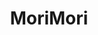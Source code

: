 ---
layout: place
title: "MoriMori"
permalink: /tennessee/mt-juliet/morimori.html
stateAbbr: TN
stateName: Tennessee
cityName: Mt. Juliet
place_id: ChIJczAqJjEUZIgRJGEwoHiEAiw
photos:
  - name: >-
      places/ChIJczAqJjEUZIgRJGEwoHiEAiw/photos/AeeoHcLsfZNx7HH6txYFT6kYfqLPcAQe0VBBH_JUOD2b1ubwfpNTp0IN4zs8GSbmIVLpCn8E4iqDx46XrNZFllMrpA01URrmF0-OCachpknyYD_TOz3z28z9DuKSvccrtZWOZHA3YAOOlf4GBrI-kyfhkmDMqr962JtXWU5cUb2JkP34P6HEvmpqOA1TbPm3sI0lq2uuqYDM_DcDjxILUJFkhSsme-bhZ-4NqApyb5sCgMzhIhifA4hIbuNZQ9-kfygp4wzsRQK0494cxW80XWYdVdx-6x3pha2cLRcm4t35PUs4jQ
    widthPx: 720
    heightPx: 539
    authorAttributions:
      - displayName: MoriMori
        uri: https://maps.google.com/maps/contrib/104562096427327564101
        photoUri: >-
          https://lh3.googleusercontent.com/a-/ALV-UjW3IngbLosfqLB1_hgGROm0GmI6NDUNHOhZPCeX2ZTjo28_OAc=s100-p-k-no-mo
    flagContentUri: >-
      https://www.google.com/local/imagery/report/?cb_client=maps_api_places.places_api&image_key=!1e10!2sAF1QipPitTmL8RT1bBIcKbc4zesikOSAP2e383CQSS4p&hl=en-US
    googleMapsUri: >-
      https://www.google.com/maps/place//data=!3m4!1e2!3m2!1sAF1QipPitTmL8RT1bBIcKbc4zesikOSAP2e383CQSS4p!2e10!4m2!3m1!1s0x88641431262a3073:0x2c028478a0306124
  - name: >-
      places/ChIJczAqJjEUZIgRJGEwoHiEAiw/photos/AeeoHcIBMmqYervLoOJ1dAOTZTUVz17U36ut7ocwuveOtL1EVoki8fvAgi6fmnn9NNz_7JSlbofFsV2LRPgygxTzDlKWTAbb3fhYVjenH6v-TA1l_0yrIUExo0iy3qf7NVQJ3RmmR59AVvcmu1aCiuvG7FpZAD5_-GCdRXo9ewKu8bI0f7V8i0j3ZmjGZ9B60kOo3Qj66hogOzyO57oRclIehzit476BEWga-4u5n8Y08-BmpLkBbS0khQGTn1On4-QkiuutHjoP6kGH8ViUurL7NBhxpbF_JNDGbLvJJTmXxt3JTg
    widthPx: 720
    heightPx: 539
    authorAttributions:
      - displayName: MoriMori
        uri: https://maps.google.com/maps/contrib/104562096427327564101
        photoUri: >-
          https://lh3.googleusercontent.com/a-/ALV-UjW3IngbLosfqLB1_hgGROm0GmI6NDUNHOhZPCeX2ZTjo28_OAc=s100-p-k-no-mo
    flagContentUri: >-
      https://www.google.com/local/imagery/report/?cb_client=maps_api_places.places_api&image_key=!1e10!2sAF1QipPUe7YTvf17nn_vfJGcubKQvNu8BqP4pmGS6T8y&hl=en-US
    googleMapsUri: >-
      https://www.google.com/maps/place//data=!3m4!1e2!3m2!1sAF1QipPUe7YTvf17nn_vfJGcubKQvNu8BqP4pmGS6T8y!2e10!4m2!3m1!1s0x88641431262a3073:0x2c028478a0306124
  - name: >-
      places/ChIJczAqJjEUZIgRJGEwoHiEAiw/photos/AeeoHcKHbd6GIUsyPmQA8sC0E4enuBixGIXRb3bzffhduIIsEaBEL47UXA1lNscjCtAmVjmDy2CLAHd1XRybIwwbeuGcIgd37cOiZgljATKNABD6MXGb6RcYPK-daT03DWaPvRvv6I7aa3Xzuat6e7tD9zVmr3SCQBs5yBOFISpHUdivX52r-5KKSv91Ki0H57f_4WsfC_dzuCaR_TJ9rp3-rBuXiGyr5CryCFQvTzky2fFjxljTPQrZSbW5H7k7IhmV9ZPOo2TkWiBA1LDjthRkQA5o9fsWCSIDDq56LhH2uEZYI_3Nuo7FJpJSg3OxIkp5Qz9pUtD5FwtxstF_2G-rvy-iFGcSzRsygfebax00jwrS7mexGljpbIggpMjys_W9y2nRDASHkrEEfr90eYvBeq21bcqrc-_et_-RSwYVENHi3pFU
    widthPx: 4032
    heightPx: 3024
    authorAttributions:
      - displayName: Keegan Taylor
        uri: https://maps.google.com/maps/contrib/113053818940332051202
        photoUri: >-
          https://lh3.googleusercontent.com/a-/ALV-UjWTAIdCpusru6wvsogdDAjjc9YFI0BnS1jNTYo5CvpHpiWdOX1-=s100-p-k-no-mo
    flagContentUri: >-
      https://www.google.com/local/imagery/report/?cb_client=maps_api_places.places_api&image_key=!1e10!2sCIHM0ogKEICAgICL6rCZxwE&hl=en-US
    googleMapsUri: >-
      https://www.google.com/maps/place//data=!3m4!1e2!3m2!1sCIHM0ogKEICAgICL6rCZxwE!2e10!4m2!3m1!1s0x88641431262a3073:0x2c028478a0306124
  - name: >-
      places/ChIJczAqJjEUZIgRJGEwoHiEAiw/photos/AeeoHcJfBwQ_6cBq1PYfNJ7A3Kw3TK8-c5055B31qgfk9yYeW92nfK3h_piEFotXhDUWlM12PqCtiPFunsAo-xNn7G5OTgYLZrVnL7u-2Fwu5-IC31loZVfFER-YFqYEEPObqh7anhJWmWRSj34kx0ypTlssJiIJ7I_bWCBc7cHL-e3Tqvf9UAQQGXNdykwh9Qvz7OoxEvhec5hiVJCpfypRKIFe-kwJUymfaMXH3WsJRuEL7lcycLNhDf4DCoTn50UJsVGMcQ71e47_4enB2Rd-kxpPJYiE5y08G_q14vrrXJwJ9SW1YnXbFVyFk3IH_xmihd3pY0PoDBkVlsgzsbZxUvjd-tUaI4DZ2-aa9QAzgBVcm7YW9wpoxed_xBaV4woGKfWiT5Ye66IcUnqT-K86M4G1H_1JrZ9KM5gUA6NtmghImA
    widthPx: 3024
    heightPx: 4032
    authorAttributions:
      - displayName: Matt Mauck
        uri: https://maps.google.com/maps/contrib/103754783767199497281
        photoUri: >-
          https://lh3.googleusercontent.com/a/ACg8ocKYEFhyAX5v45H3g11U71ioWUkjpSuM51YN9WMN-ilrLlTT8Q=s100-p-k-no-mo
    flagContentUri: >-
      https://www.google.com/local/imagery/report/?cb_client=maps_api_places.places_api&image_key=!1e10!2sCIHM0ogKEICAgICj18nrPw&hl=en-US
    googleMapsUri: >-
      https://www.google.com/maps/place//data=!3m4!1e2!3m2!1sCIHM0ogKEICAgICj18nrPw!2e10!4m2!3m1!1s0x88641431262a3073:0x2c028478a0306124
  - name: >-
      places/ChIJczAqJjEUZIgRJGEwoHiEAiw/photos/AeeoHcJ2RP_2cwnIeeNNtXX2UYfExB-CkDF0K59f86vt6IpXYyt56EJhJCKofAE3pp8o_AGz_kH4WnLubFi5mOv3RxhLUbF00RnYL5ZRIZn5CFZkGkCghpebKeWruA7Zwk4_Lu1dHNBKT2tmjoI2k538xm1BKxt6zMxpWwinCKTNhaZtX_044CU-ALr8pVPsKfAEXQsMYrSZ-J9-fk1YZx7zN0kyz8Qo7Btux-B4rZWirG0p_N3RjA1_fnYddvjQs7lf6YwNaFHjAu06nD1GIZItAhmiXQS-cT9E6KO18NkF99nhQTqeLUjo0FbGOFxhHl3SjfB7U--EbRofAjEtUL0NCSb6QPjdIC6uMYB-g_sTCKUexxfye4xCwUG8JVbRZv6rSPVlPROHkglGX_dUviZKRou_g975SMB-57AeZIDNbrUqVg
    widthPx: 3024
    heightPx: 4032
    authorAttributions:
      - displayName: Chris Higgins
        uri: https://maps.google.com/maps/contrib/111585851381824914330
        photoUri: >-
          https://lh3.googleusercontent.com/a-/ALV-UjWMq4Cjbhf4AGfN2iQr-4m0vkaamGHqn6-bZZ51FrGtnW3kuDk0=s100-p-k-no-mo
    flagContentUri: >-
      https://www.google.com/local/imagery/report/?cb_client=maps_api_places.places_api&image_key=!1e10!2sCIHM0ogKEICAgIC__47LRg&hl=en-US
    googleMapsUri: >-
      https://www.google.com/maps/place//data=!3m4!1e2!3m2!1sCIHM0ogKEICAgIC__47LRg!2e10!4m2!3m1!1s0x88641431262a3073:0x2c028478a0306124
  - name: >-
      places/ChIJczAqJjEUZIgRJGEwoHiEAiw/photos/AeeoHcJDpz0qGAPISyJuLHxgiNgb3_kdPGHGfQjy56Ij34C13Ggp0QufMehrDXtAQktpg15nAfQ2_1Z-gYi_8ruNVHgFmTiTxm2BPLyaZ41xwmPcQ1l6b9vw5ulL9DokxVKRJLbn0oULn5oZNKkiVWGaTWk5DK5w-uNAgOfeGAM7_oHx8b_pQlnI4UjstZGVSdTfUsP9x0DQBjtli9Ef2KAb0Yx9fTicHKawO9dWYECKC1xrvFqgzfnYC9SghiedEratvqwrHKrhZRk4NHqLc3PbJIO-IQoPPG3BVlM1eiIvmR5gluIAyovGn5FVe4GzRyi3Urh5jgWpBb31fU1mQHFnylTsI00D70jOJcZXkHgPwrNb-qqJOXH04vSUbZX8_NW4qKg6wr-mRxJ8kcL-BHGvDEQyJbUFOhu-XktrI11aYK1QEA
    widthPx: 4032
    heightPx: 2268
    authorAttributions:
      - displayName: Kat
        uri: https://maps.google.com/maps/contrib/106751197162964308990
        photoUri: >-
          https://lh3.googleusercontent.com/a-/ALV-UjU3937hd9XtkROD8tDHxzB4cSxZh4FCn5NHg9HHrKRUbjBei9H_IQ=s100-p-k-no-mo
    flagContentUri: >-
      https://www.google.com/local/imagery/report/?cb_client=maps_api_places.places_api&image_key=!1e10!2sCIHM0ogKEICAgID0h6-6eQ&hl=en-US
    googleMapsUri: >-
      https://www.google.com/maps/place//data=!3m4!1e2!3m2!1sCIHM0ogKEICAgID0h6-6eQ!2e10!4m2!3m1!1s0x88641431262a3073:0x2c028478a0306124
  - name: >-
      places/ChIJczAqJjEUZIgRJGEwoHiEAiw/photos/AeeoHcLf9GUG87Y8dMop65MCPL7i38ZacYBpdFAOAZ0xLiQnf1kB2CMwQT6RjeR034eI_0llsMphwZJxVjIHjxpXALj_L2OaHJqi1g5ZvJWgfRXDgXnQHA1p_JD0HL0P9ugSoIUOqGlMxESyOGt9xIS0j-egW1d0_2Int-RD6hiFBPPMZM_x4qUjE5CAjTY3vmS-Ac5qwiNYX5-Tw6imOM3a2gs-kpDjSl4QWR-3dWTk4PnAkHxYtQGZGmJd2NfgpP5sTj-_cxn7EPqCzAu4ivkTADlB11SST4rUD6YcoIY6GE3msVgkLLk8AonDAqtPONp2EiOZBFEjpngWi2ZjrNpy-ExTeljtARf7yfzyAddIrwlZucIDO2JpbT8zkIH2i0IM71jX8RhkPlwoFe8UUFz6P_M41lSC5IqsHPm5Ig2KxEPVIw
    widthPx: 3468
    heightPx: 4624
    authorAttributions:
      - displayName: Donna Hewitt
        uri: https://maps.google.com/maps/contrib/102414087521871380155
        photoUri: >-
          https://lh3.googleusercontent.com/a/ACg8ocLI4kbsq_s6_pIC7hutkMqm_B22UgylcRYztJ5aIpkeLpTE9g=s100-p-k-no-mo
    flagContentUri: >-
      https://www.google.com/local/imagery/report/?cb_client=maps_api_places.places_api&image_key=!1e10!2sCIHM0ogKEICAgICBw77eQw&hl=en-US
    googleMapsUri: >-
      https://www.google.com/maps/place//data=!3m4!1e2!3m2!1sCIHM0ogKEICAgICBw77eQw!2e10!4m2!3m1!1s0x88641431262a3073:0x2c028478a0306124
  - name: >-
      places/ChIJczAqJjEUZIgRJGEwoHiEAiw/photos/AeeoHcLTfSoLJQmXmHwvfR4Rk37Wi7Q1nRnEMEyJuyAMEDNww5F5kYtra5d7z8IiL27sePU8FudzBIBGFkBF5Urd2HCgUbAPMt4A2eKBL2X93-NfDkItODT5hC8z9oLJxdeqC39tVLpmesl5tPh4jQUo_BpvPEiJd4rvlUCrNYgntQbwk4I-qhPvTG45T2mJqruLCpGjDCftoeoMZd0OrMgLlsdSPNIKEMzJHd1vi8piMJ0P2LIeEboanmgy8bWFjhvcxlhkbFeClobBWHvGfKkEDtLFG_Czsv-bUtCsA5QOcSc2Gbl93McJb9Y3CTJu6f5mK3NbtnOCmUdGTINjR5cQNJkHAEop1PY374O4-ULSevASeal76IED4b-J51bBppx0JRDMvUCCyhQ3Ye6woi208dPQx6kmJOKy6ZpkJit2gKEcQ7e_
    widthPx: 3072
    heightPx: 4080
    authorAttributions:
      - displayName: Brandon Sanders
        uri: https://maps.google.com/maps/contrib/102762520269992954217
        photoUri: >-
          https://lh3.googleusercontent.com/a-/ALV-UjUqgVD1EXmfURHv3uMlhdsIqMcx3w3qJ1fXB_qO8ES7maByNXpu7Q=s100-p-k-no-mo
    flagContentUri: >-
      https://www.google.com/local/imagery/report/?cb_client=maps_api_places.places_api&image_key=!1e10!2sCIHM0ogKEICAgIDDu7LwzAE&hl=en-US
    googleMapsUri: >-
      https://www.google.com/maps/place//data=!3m4!1e2!3m2!1sCIHM0ogKEICAgIDDu7LwzAE!2e10!4m2!3m1!1s0x88641431262a3073:0x2c028478a0306124
  - name: >-
      places/ChIJczAqJjEUZIgRJGEwoHiEAiw/photos/AeeoHcKvLuuhPAz0yqmSTxV1iJeM88Xqsk9FnzW0qYY31NFFKT2FI-xEWc9RXMb0CxgPGrsGcJ5142YT4QIx1ub-d_je62v_mIjRYNVzQ-I8iEHZS777QSOOrhum__P4u7t15JYnHMfLAEtU2tOec-NRXYE0lF8vYJcHZ4mzzNHU_Zo4w1hccUGAjW51wfRJqc7VVNUw33sLW9CKzvGA_1OzNET1Ova12w5oXA_X1990K0c1yCYvMK2_kgGtn1N7UGm7pZyMIueTSwGwhEX5nIoi7g8Ak_TT7ft9Lh4ldeMe4QCiopxy749Qt1-8S5JYnqV-V3mNqz5m1cWOZrX1pqRFsuNtVk0Nlo5UwuKAuVJsFeU_pWzhKyE-QY-Adw4HRCwekeuhQd4gMFZTmUuj3onY0K8F4G4KQeYkGS8jWHBtEtg
    widthPx: 3024
    heightPx: 4032
    authorAttributions:
      - displayName: Sofia Flores
        uri: https://maps.google.com/maps/contrib/100229484474925132092
        photoUri: >-
          https://lh3.googleusercontent.com/a/ACg8ocI_FlOAm8SaQfSkl8kCdakwhhosXMmCxT8eN8f6yipmrZMKbw=s100-p-k-no-mo
    flagContentUri: >-
      https://www.google.com/local/imagery/report/?cb_client=maps_api_places.places_api&image_key=!1e10!2sCIHM0ogKEICAgIC64PLdBw&hl=en-US
    googleMapsUri: >-
      https://www.google.com/maps/place//data=!3m4!1e2!3m2!1sCIHM0ogKEICAgIC64PLdBw!2e10!4m2!3m1!1s0x88641431262a3073:0x2c028478a0306124
  - name: >-
      places/ChIJczAqJjEUZIgRJGEwoHiEAiw/photos/AeeoHcKs4ZBQi_yRftEQBSzFNJrOODZdG5KqGBzrMZbt4al0r0ENYy2iHRBRWBgJcgvDiSy-ZoPeJOaQ0syDHgZx_imILW0r6lZSsFwEFtOAN8xLWgCWMdtuHMngBfWNi-qInMQcEVzMd6VAi01u3NU28v5qZgAxqnfT9vTyNQP3uVnWposhnAln6nArO2eyHIeFL46anr7P6JKA2dBOWLRSywjcZjcJ61Pw824y9D0tZ0oSP55otYVl-Dn0q8_ymW9zQ89V5LYnsQjiQ9Vizq7ejaMREEuAuuc-2KDpL4Y0oV0x1qE5X9-I1VL2cVjxeypYHPhudApJgfZiArayfLEYER0ycrukIwAuVhAi3ZjhJGng0jsxMIwONy4vI2Wx7gDKyTTDjX7rAa-HQ2tLIkND2aVUwmbAoa_2BZJmSKJcVuQLQMk
    widthPx: 1951
    heightPx: 2048
    authorAttributions:
      - displayName: Jeannie Ragland
        uri: https://maps.google.com/maps/contrib/117363658327634614223
        photoUri: >-
          https://lh3.googleusercontent.com/a/ACg8ocJP-XCUH44JU0Uf_165keT0g5BSw1BgKZNHx9JRAq4-tGEoeQ=s100-p-k-no-mo
    flagContentUri: >-
      https://www.google.com/local/imagery/report/?cb_client=maps_api_places.places_api&image_key=!1e10!2sCIHM0ogKEICAgICnnbHHsAE&hl=en-US
    googleMapsUri: >-
      https://www.google.com/maps/place//data=!3m4!1e2!3m2!1sCIHM0ogKEICAgICnnbHHsAE!2e10!4m2!3m1!1s0x88641431262a3073:0x2c028478a0306124
address: 649 S Mt Juliet Rd, Mt. Juliet, TN 37122, USA
street: 649 S Mt Juliet Rd
city: Mt. Juliet
state: TN
zip: '37122'
country: USA
neighborhood: null
latitude: '36.162469'
longitude: '-86.512610'
accessibility_options:
  wheelchairAccessibleParking: true
  wheelchairAccessibleEntrance: false
  wheelchairAccessibleRestroom: true
  wheelchairAccessibleSeating: true
business_status: OPERATIONAL
name: MoriMori
google_maps_links:
  directionsUri: >-
    https://www.google.com/maps/dir//''/data=!4m7!4m6!1m1!4e2!1m2!1m1!1s0x88641431262a3073:0x2c028478a0306124!3e0
  placeUri: https://maps.google.com/?cid=3171242741240717604
  writeAReviewUri: >-
    https://www.google.com/maps/place//data=!4m3!3m2!1s0x88641431262a3073:0x2c028478a0306124!12e1
  reviewsUri: >-
    https://www.google.com/maps/place//data=!4m4!3m3!1s0x88641431262a3073:0x2c028478a0306124!9m1!1b1
  photosUri: >-
    https://www.google.com/maps/place//data=!4m3!3m2!1s0x88641431262a3073:0x2c028478a0306124!10e5
primary_type: Sushi Restaurant
opening_hours:
  regular: null
  current: null
secondary_opening_hours:
  regular:
    weekdayDescriptions: null
    type: null
  current:
    weekdayDescriptions: null
    type: null
phone: (615) 549-6540
price_level: PRICE_LEVEL_MODERATE
price_range: $10 &ndash; $20
rating: '4.2'
rating_count: 505
website: http://www.morimorisushibar.com/
description: null
reviews: null
parking_options: null
payment_options: null
allow_dogs: null
curbside_pickup: null
delivery: null
dine_in: null
good_for_children: null
good_for_groups: null
good_for_sports: null
live_music: null
menu_for_children: null
outdoor_seating: null
reservable: null
restroom: null
serves_beer: null
serves_breakfast: null
serves_brunch: null
serves_cocktails: null
serves_coffee: null
serves_dinner: null
serves_dessert: null
serves_lunch: null
serves_vegetarian_food: null
serves_wine: null
takeout: null

---